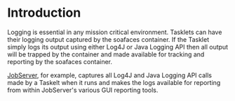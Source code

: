# Introduction #

Logging is essential in any mission critical environment. Tasklets can have their logging output captured by the soafaces container. If the Tasklet simply logs its output using either Log4J or Java Logging API then all output will be trapped by the container and made available for tracking and reporting by the soafaces container.

[JobServer](http://www.grandlogic.com/content/html_docs/products-jobserver.shtml), for example, captures all Log4J and Java Logging API calls made by a Taskelt when it runs and makes the logs available for reporting from within JobServer's various GUI reporting tools.